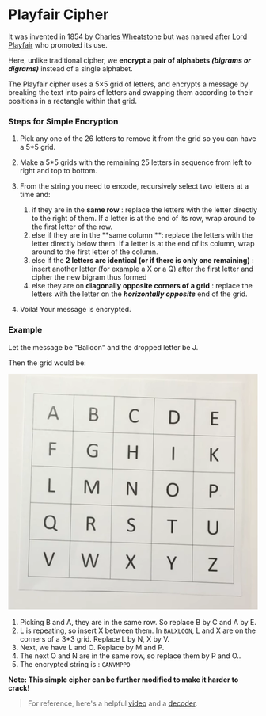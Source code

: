 # Playfair Cipher

It was invented in 1854 by [Charles Wheatstone](https://en.wikipedia.org/wiki/Charles_Wheatstone) but was named after [Lord Playfair](https://en.wikipedia.org/wiki/Lord_Playfair) who promoted its use. 



Here, unlike traditional cipher, we **encrypt a pair of alphabets *(bigrams or digrams)*** instead of a single alphabet.

The Playfair cipher uses a 5×5 grid of letters, and encrypts a message  by breaking the text into pairs of letters and swapping them according  to their positions in a rectangle within that grid.



### Steps for Simple Encryption

1. Pick any one of the 26 letters to remove it from the grid so you can have a 5*5 grid.
2. Make a 5*5 grids with the remaining 25 letters in sequence from left to right and top to bottom.
3. From the string you need to encode, recursively select two letters at a time and: 
   1. if they are in the **same row** : replace the letters with the letter directly to the right of them. If a letter is at the end of its row, wrap around to the first letter of the row.
   2. else if they are in the **same column **: replace the letters with the letter directly below them.  If a letter is at the end of its column, wrap around to the first letter of the column.
   3. else if the **2 letters are identical (or if there is only one remaining)** : insert another letter (for example a X or a Q) after the first letter and cipher the new bigram thus formed
   4. else they are on **diagonally opposite corners of a grid** : replace the letters with the letter on the ***horizontally opposite*** end of the grid.

4. Voila! Your message is encrypted.



### Example

Let the message be "Balloon" and the dropped letter be J.

Then the grid would be: 

![playfair cipher grid with no J](playfair-grid.png) 



1. Picking B and A, they are in the same row. So replace B by C and A by E.
2. L is repeating, so insert X between them. In `BALXLOON`, L and X are on the corners of a 3*3 grid. Replace L by N, X by V.
3. Next, we have L and O. Replace by M and P.
4. The next O and N are in the same row, so replace them by P and O..
5. The encrypted string is : `CANVMPPO`

**Note: This simple cipher can be further modified to make it harder to crack!**



> For reference,  here's a helpful [video](https://www.youtube.com/watch?v=-KjFbTK1IIw) and a [decoder](https://www.dcode.fr/playfair-cipher).


